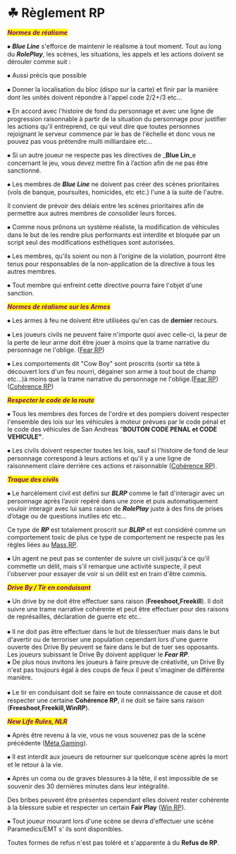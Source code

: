# ☘ Règlement RP

_<mark style="color:purple;">**Normes de réalisme**</mark>_



⦁ _**Blue Line**_ s'efforce de maintenir le réalisme à tout moment. Tout au long du _**RolePlay**_, les scènes, les situations, les appels et les actions doivent se dérouler comme suit :&#x20;



⦁ Aussi précis que possible&#x20;

⦁ Donner la localisation du bloc (dispo sur la carte) et finir par la manière dont les unités doivent répondre à l'appel code 2/2+/3 etc...

⦁ En accord avec l'histoire de fond du personnage et avec une ligne de progression raisonnable à partir de la situation du personnage pour justifier les actions qu'il entreprend, ce qui veut dire que toutes personnes rejoignant le serveur commence par le bas de l'échelle et donc vous ne pouvez pas vous prétendre multi milliardaire etc…&#x20;

⦁ Si un autre joueur ne respecte pas les directives de _**Blue Lin**_e concernant le jeu, vous devez mettre fin à l’action afin de ne pas être sanctionné.

⦁ Les membres de _**Blue Line**_ ne doivent pas créer des scènes prioritaires (vols de banque, poursuites, homicides, etc etc.) l'une à la suite de l'autre.&#x20;

Il convient de prévoir des délais entre les scènes prioritaires afin de permettre aux autres membres de consolider leurs forces.&#x20;

⦁ Comme nous prônons un système réaliste, la modification de véhicules dans le but de les rendre plus performants est interdite et bloquée par un script seul des modifications esthétiques sont autorisées.

⦁ Les membres, qu'ils soient ou non à l'origine de la violation, pourront être tenus pour responsables de la non-application de la directive à tous les autres membres.

⦁ Tout membre qui enfreint cette directive pourra faire l'objet d'une sanction.



_<mark style="color:purple;">**Normes de réalisme sur les Armes**</mark>_



⦁ Les armes à feu ne doivent être utilisées qu'en cas de **dernier** recours.&#x20;

⦁ Les joueurs civils ne peuvent faire n'importe quoi avec celle-ci, la peur de la perte de leur arme doit être jouer à moins que la trame narrative du personnage ne l'oblige. ([Fear RP](../../../../reglement/reglement/five-m/politiques-en-matiere-de-jeux-de-role/fear-rp.md))&#x20;

⦁ Les comportements dit "Cow Boy" sont proscrits (sortir sa tête à découvert lors d'un feu nourri, dégainer son arme à tout bout de champ etc...)à moins que la trame narrative du personnage ne l'oblige.([Fear RP](../../../../reglement/reglement/five-m/politiques-en-matiere-de-jeux-de-role/fear-rp.md)) ([Cohérence RP](../../../../reglement/reglement/five-m/politiques-en-matiere-de-jeux-de-role/incoherence-rp.md))



_<mark style="color:purple;">**Respecter le code de la route**</mark>_



⦁ Tous les membres des forces de l'ordre et des pompiers doivent respecter l'ensemble des lois sur les véhicules à moteur prévues par le code pénal et le code des véhicules de San Andreas "**BOUTON CODE PENAL et CODE VEHICULE"**.

⦁ Les civils doivent respecter toutes les lois, sauf si l'histoire de fond de leur personnage correspond à leurs actions et qu'il y a une ligne de raisonnement claire derrière ces actions et raisonnable ([Cohérence RP](../../../../reglement/reglement/five-m/politiques-en-matiere-de-jeux-de-role/incoherence-rp.md)).



_<mark style="color:purple;">**Traque des civils**</mark>_



⦁ Le harcèlement civil est défini sur _**BLRP**_ comme le fait d'interagir avec un personnage après l’avoir repéré dans une zone et puis automatiquement vouloir interagir avec lui sans raison de _**RolePlay**_ juste à des fins de prises d’otage ou de questions inutiles etc etc…&#x20;

Ce type de _**RP**_ est totalement proscrit sur _**BLRP**_ et est considéré comme un comportement toxic de plus ce type de comportement ne respecte pas les règles liées au [Mass RP](../../../../reglement/reglement/five-m/politiques-en-matiere-de-jeux-de-role/mass-rp.md).&#x20;

⦁ Un agent ne peut pas se contenter de suivre un civil jusqu'à ce qu'il commette un délit, mais s'il remarque une activité suspecte, il peut l'observer pour essayer de voir si un délit est en train d'être commis.



&#x20;_<mark style="color:purple;">**Drive By / Tir en conduisant**</mark>_



⦁ Un drive by ne doit être effectuer sans raison (**Freeshoot,Freekill**). Il doit suivre une trame narrative cohérente et peut être effectuer pour des raisons de représailles, déclaration de guerre etc etc..\
\
⦁ Il ne doit pas être effectuer dans le but de blesser/tuer mais dans le but d'avertir ou de terroriser une population cependant lors d'une guerre ouverte des Drive By peuvent se faire dans le but de tuer ses opposants. Les joueurs subissant le Drive By doivent appliquer le _**Fear RP**_.\
&#x20; ⦁ De plus nous invitons les joueurs à faire preuve de créativité, un Drive By n'est pas toujours égal à des coups de feux il peut s'imaginer de différente manière.\
\
⦁  Le tir en conduisant doit se faire en toute connaissance de cause et doit respecter une certaine **Cohérence RP**, il ne doit se faire sans raison (**Freeshoot**,**Freekill,WinRP**).



_<mark style="color:purple;">**New Life Rules, NLR**</mark>_



⦁ Après être revenu à la vie, vous ne vous souvenez pas de la scène précédente ([Méta Gaming](../../../../reglement/reglement/five-m/politiques-en-matiere-de-jeux-de-role/le-metagaming.md)).

&#x20;⦁ Il est interdit aux joueurs de retourner sur quelconque scène après la mort et le retour à la vie.&#x20;

⦁ Après un coma ou de graves blessures à la tête, il est impossible de se souvenir des 30 dernières minutes dans leur intégralité.&#x20;

Des bribes peuvent être présentes cependant elles doivent rester cohérente à la blessure subie et respecter un certain **Fair Play** ([Win RP](../../../../reglement/reglement/five-m/politiques-en-matiere-de-jeux-de-role/win-rp.md)).&#x20;

⦁ Tout joueur mourant lors d'une scène se devra d'effectuer une scène Paramedics/EMT s' ils sont disponibles.&#x20;

Toutes formes de refus n'est pas toléré et s'apparente à du **Refus de RP**.
